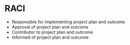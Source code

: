 # RACI
- Responsible for implementing project plan and outcome
- Approval of project plan and outcome
- Contributor to project plan and outcome
- Informed of project plan and outcome
